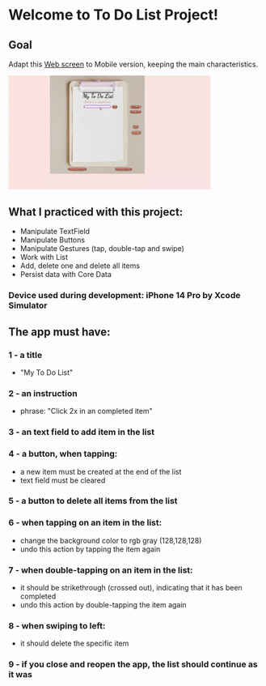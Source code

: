 # Welcome to To Do List Project!

## Goal
Adapt this [Web screen](https://carolbezerra-dev.github.io/trybe-projects-front-end/1.Fundamentals/5.DOM-Selectors/ToDo-List/) to Mobile version, keeping the main characteristics.

<img src="./webversion.gif" width="400">

<!-- ### 💡 See the following example of what the project might look like  

<img src="./simulation.gif" width="200"> -->

## What I practiced with this project:

- Manipulate TextField
- Manipulate Buttons
- Manipulate Gestures (tap, double-tap and swipe)
- Work with List
- Add, delete one and delete all items
- Persist data with Core Data

### Device used during development: iPhone 14 Pro by Xcode Simulator

## The app must have:

### 1 - a title

- "My To Do List"

### 2 - an instruction

- phrase: "Click 2x in an completed item"

### 3 - an text field to add item in the list

### 4 - a button, when tapping:

- a new item must be created at the end of the list
- text field must be cleared

### 5 - a button to delete all items from the list

### 6 - when tapping on an item in the list:

- change the background color to rgb gray (128,128,128)
- undo this action by tapping the item again

### 7 - when double-tapping on an item in the list:

- it should be strikethrough (crossed out), indicating that it has been completed
- undo this action by double-tapping the item again

### 8 - when swiping to left:

- it should delete the specific item

### 9 - if you close and reopen the app, the list should continue as it was
